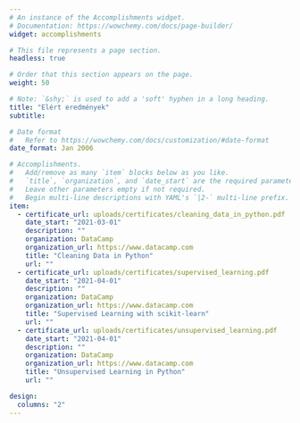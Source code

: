 ```yaml
---
# An instance of the Accomplishments widget.
# Documentation: https://wowchemy.com/docs/page-builder/
widget: accomplishments

# This file represents a page section.
headless: true

# Order that this section appears on the page.
weight: 50

# Note: `&shy;` is used to add a 'soft' hyphen in a long heading.
title: "Elért eredmények"
subtitle:

# Date format
#   Refer to https://wowchemy.com/docs/customization/#date-format
date_format: Jan 2006

# Accomplishments.
#   Add/remove as many `item` blocks below as you like.
#   `title`, `organization`, and `date_start` are the required parameters.
#   Leave other parameters empty if not required.
#   Begin multi-line descriptions with YAML's `|2-` multi-line prefix.
item:
  - certificate_url: uploads/certificates/cleaning_data_in_python.pdf
    date_start: "2021-03-01"
    description: ""
    organization: DataCamp
    organization_url: https://www.datacamp.com
    title: "Cleaning Data in Python"
    url: ""
  - certificate_url: uploads/certificates/supervised_learning.pdf
    date_start: "2021-04-01"
    description: ""
    organization: DataCamp
    organization_url: https://www.datacamp.com
    title: "Supervised Learning with scikit-learn"
    url: ""
  - certificate_url: uploads/certificates/unsupervised_learning.pdf
    date_start: "2021-04-01"
    description: ""
    organization: DataCamp
    organization_url: https://www.datacamp.com
    title: "Unsupervised Learning in Python"
    url: ""

design:
  columns: "2"
---
```

